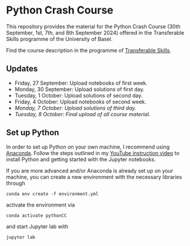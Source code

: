 # Python Crash Course

This repository provides the material for the Python Crash Course (30th September, 1st, 7th, and 8th September 2024) offered in the Transferable Skills programme of the University of Basel.

Find the course description in the programme of [Transferable Skills](https://fortbildung.unibas.ch/courses/organizer/scientific-tools/python-crash-course-for-beginners-299165).

## Updates

* Friday, 27 September: Upload notebooks of first week.
* Monday, 30 September: Upload solutions of first day.
* Tuesday, 1 October: Upload solutions of second day.
* Friday, 4 October: Upload notebooks of second week.
* *Monday, 7 October: Upload solutions of third day.*
* *Tuesday, 8 October: Final upload of all course material.*

## Set up Python

In order to set up Python on your own machine, I recommend using [Anaconda](https://www.anaconda.com/products/individual). Follow the steps outlined in my [YouTube instruction video](https://youtu.be/-RJnYbxVZTg) to install Python and getting started with the Jupyter notebooks.

If you are more advanced and/or Anaconda is already set up on your machine, you can create a new environment with the necessary libraries through

```
conda env create -f environment.yml
``` 

activate the environment via

```
conda activate pythonCC
``` 

and start Jupyter lab with

```
jupyter lab
``` 
